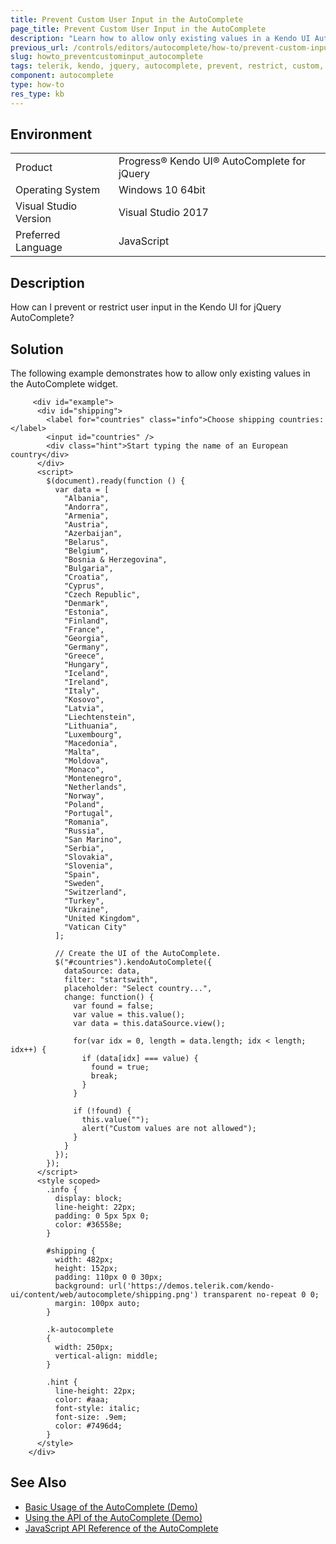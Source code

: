 ```yaml
---
title: Prevent Custom User Input in the AutoComplete
page_title: Prevent Custom User Input in the AutoComplete
description: "Learn how to allow only existing values in a Kendo UI AutoComplete widget and prevent or restrict custom user input."
previous_url: /controls/editors/autocomplete/how-to/prevent-custom-input, /controls/editors/autocomplete/how-to/input/restrict-user-input, /controls/editors/autocomplete/how-to/input/prevent-custom-input
slug: howto_preventcustominput_autocomplete
tags: telerik, kendo, jquery, autocomplete, prevent, restrict, custom, user, input, allow, only, existing, values
component: autocomplete
type: how-to
res_type: kb
---
```


## Environment

<table>
 <tr>
  <td>Product</td>
  <td>Progress® Kendo UI® AutoComplete for jQuery</td>
 </tr>
 <tr>
  <td>Operating System</td>
  <td>Windows 10 64bit</td>
 </tr>
 <tr>
  <td>Visual Studio Version</td>
  <td>Visual Studio 2017</td>
 </tr>
 <tr>
  <td>Preferred Language</td>
  <td>JavaScript</td>
 </tr>
</table>

## Description

How can I prevent or restrict user input in the Kendo UI for jQuery AutoComplete?

## Solution

The following example demonstrates how to allow only existing values in the AutoComplete widget.

```dojo
     <div id="example">
      <div id="shipping">
        <label for="countries" class="info">Choose shipping countries:</label>
        <input id="countries" />
        <div class="hint">Start typing the name of an European country</div>
      </div>
      <script>
        $(document).ready(function () {
          var data = [
            "Albania",
            "Andorra",
            "Armenia",
            "Austria",
            "Azerbaijan",
            "Belarus",
            "Belgium",
            "Bosnia & Herzegovina",
            "Bulgaria",
            "Croatia",
            "Cyprus",
            "Czech Republic",
            "Denmark",
            "Estonia",
            "Finland",
            "France",
            "Georgia",
            "Germany",
            "Greece",
            "Hungary",
            "Iceland",
            "Ireland",
            "Italy",
            "Kosovo",
            "Latvia",
            "Liechtenstein",
            "Lithuania",
            "Luxembourg",
            "Macedonia",
            "Malta",
            "Moldova",
            "Monaco",
            "Montenegro",
            "Netherlands",
            "Norway",
            "Poland",
            "Portugal",
            "Romania",
            "Russia",
            "San Marino",
            "Serbia",
            "Slovakia",
            "Slovenia",
            "Spain",
            "Sweden",
            "Switzerland",
            "Turkey",
            "Ukraine",
            "United Kingdom",
            "Vatican City"
          ];

          // Create the UI of the AutoComplete.
          $("#countries").kendoAutoComplete({
            dataSource: data,
            filter: "startswith",
            placeholder: "Select country...",
            change: function() {
              var found = false;
              var value = this.value();
              var data = this.dataSource.view();

              for(var idx = 0, length = data.length; idx < length; idx++) {
                if (data[idx] === value) {
                  found = true;
                  break;
                }
              }

              if (!found) {
                this.value("");
                alert("Custom values are not allowed");
              }
            }
          });
        });
      </script>
      <style scoped>
        .info {
          display: block;
          line-height: 22px;
          padding: 0 5px 5px 0;
          color: #36558e;
        }

        #shipping {
          width: 482px;
          height: 152px;
          padding: 110px 0 0 30px;
          background: url('https://demos.telerik.com/kendo-ui/content/web/autocomplete/shipping.png') transparent no-repeat 0 0;
          margin: 100px auto;
        }

        .k-autocomplete
        {
          width: 250px;
          vertical-align: middle;
        }

        .hint {
          line-height: 22px;
          color: #aaa;
          font-style: italic;
          font-size: .9em;
          color: #7496d4;
        }
      </style>
    </div>
```

## See Also

* [Basic Usage of the AutoComplete (Demo)](https://demos.telerik.com/kendo-ui/autocomplete/index)
* [Using the API of the AutoComplete (Demo)](https://demos.telerik.com/kendo-ui/autocomplete/api)
* [JavaScript API Reference of the AutoComplete](/api/javascript/ui/autocomplete)
